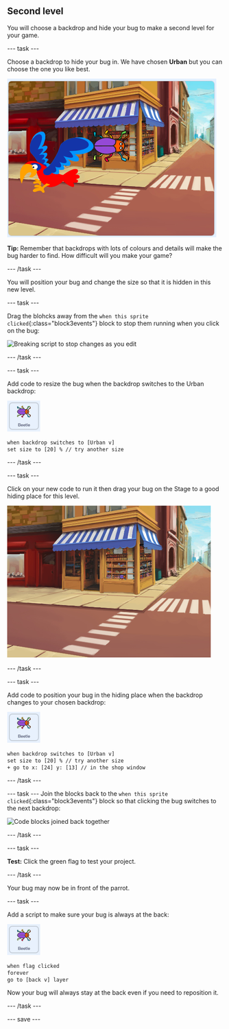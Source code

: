 ## Second level

You will choose a backdrop and hide your bug to make a second level for your game. 

--- task ---

Choose a backdrop to hide your bug in. We have chosen **Urban** but you can choose the one you like best. 

![inserted Urban backdrop](images/insert-urban-backdrop.png)

**Tip:** Remember that backdrops with lots of colours and details will make the bug harder to find. How difficult will you make your game?  

--- /task ---

You will position your bug and change the size so that it is hidden in this new level.

--- task ---

Drag the blohcks away from the `when this sprite clicked`{:class="block3events"} block to stop them running when you click on the bug:

![Breaking script to stop changes as you edit](breaking-script.gif)

--- /task ---

--- task ---

Add code to resize the bug when the backdrop switches to the Urban backdrop:

![Bug sprite](images/bug-sprite.png)

```blocks3
when backdrop switches to [Urban v]
set size to [20] % // try another size 
```

--- /task ---

--- task ---

Click on your new code to run it then drag your bug on the Stage to a good hiding place for this level. 

![bug hidden on Urban backdrop](images/hidden-urban-backdrop.png)

--- /task ---

--- task ---

Add code to position your bug in the hiding place when the backdrop changes to your chosen backdrop:

![Bug sprite](images/bug-sprite.png)

```blocks3
when backdrop switches to [Urban v]
set size to [20] % // try another size 
+ go to x: [24] y: [13] // in the shop window
```

--- /task ---

--- task ---
Join the blocks back to the `when this sprite clicked`{:class="block3events"} block so that clicking the bug switches to the next backdrop:

![Code blocks joined back together](fixed-script.gif)

--- /task ---

--- task ---

**Test:** Click the green flag to test your project. 

--- /task ---

Your bug may now be in front of the parrot. 

--- task ---

Add a script to make sure your bug is always at the back:

![Bug sprite](images/bug-sprite.png)

```blocks3
when flag clicked
forever
go to [back v] layer
```

Now your bug will always stay at the back even if you need to reposition it.

--- /task ---

--- save ---